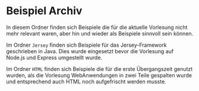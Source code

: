 # Beispiel Archiv

In diesem Ordner finden sich Beispiele die für die aktuelle Vorlesung nicht mehr relevant waren, aber hin und wieder als Beispiele sinnvoll sein können.

Im Ordner `Jersey` finden sich Beispiele für das Jersey-Framework geschrieben in Java. Dies wurde eingesetzt bevor die Vorlesung auf Node.js und Express umgestellt wurde.

Im Ordner `HTML` finden sich Beispiele die für die erste Übergangszeit genutzt wurden, als die Vorlesung WebAnwendungen in zwei Teile gespalten wurde und entsprechend auch HTML noch aufgefrischt werden musste.
